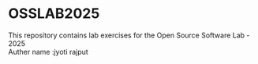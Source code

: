# OSSLAB2025
This repository contains lab exercises for the Open Source Software Lab - 2025
<br>
Auther name :jyoti rajput
